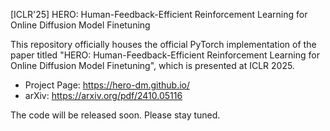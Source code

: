 [ICLR'25] HERO: Human-Feedback-Efficient Reinforcement Learning for Online Diffusion Model Finetuning

This repository officially houses the official PyTorch implementation of the paper titled "HERO: Human-Feedback-Efficient Reinforcement Learning for Online Diffusion Model Finetuning", which is presented at ICLR 2025.
- Project Page: https://hero-dm.github.io/
- arXiv: https://arxiv.org/pdf/2410.05116

The code will be released soon. Please stay tuned.







